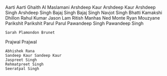 Aarti Aarti
Ghaith Al Maslamani
Arshdeep Kaur Arshdeep Kaur
Arshdeep Singh Arshdeep Singh
Bajaj Singh Bajaj Singh
Navjot Singh Bhatti
Kamakshi Dhillon
Rahul Kumar
Jason Lam
Ritish Manhas
Ned Monte
Ryan Mouzyane
Parikshit Parikshit
Parul Parul
Pawandeep Singh Pawandeep Singh
```
Sarah Plamondon Brunet
```
Prajwal Prajwal
```
Abhishek Rana
Sandeep Kaur Sandeep Kaur
Jaspreet Singh
Rehmatpreet Singh
Seeratpal Singh

